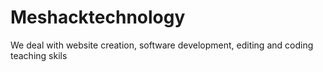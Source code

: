 # Meshacktechnology
We deal with website creation, software development, editing and coding teaching skils

